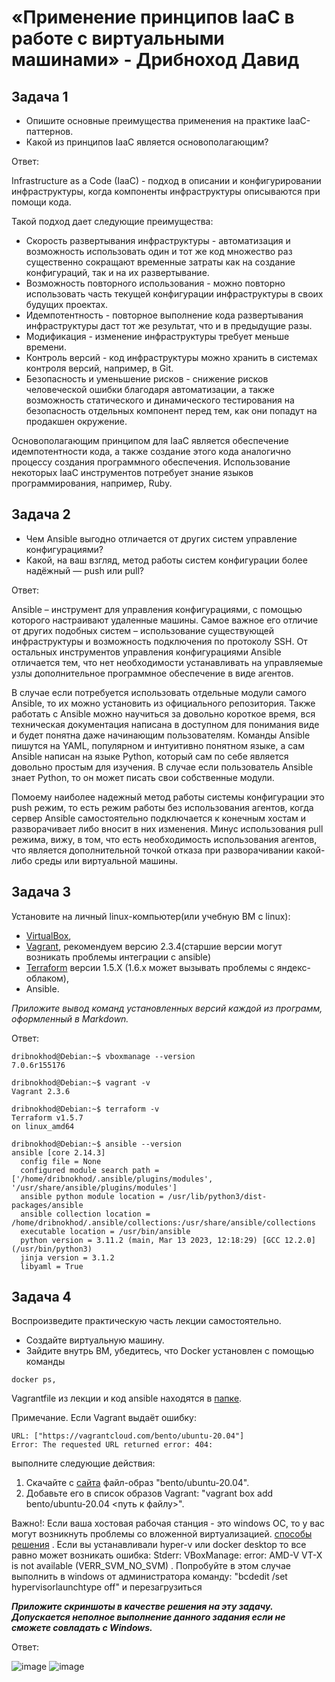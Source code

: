 # «Применение принципов IaaC в работе с виртуальными машинами» - Дрибноход Давид

## Задача 1

- Опишите основные преимущества применения на практике IaaC-паттернов.
- Какой из принципов IaaC является основополагающим?

Ответ:

Infrastructure as a Code (IaaC) - подход в описании и конфигурировании инфраструктуры, когда компоненты инфраструктуры описываются при помощи кода.

Такой подход дает следующие преимущества:
* Скорость развертывания инфраструктуры - автоматизация и возможность использовать один и тот же код множество раз существенно сокращают временные затраты как на создание конфигураций, так и на их развертывание.
* Возможность повторного использования - можно повторно использовать часть текущей конфигурации инфраструктуры в своих будущих проектах.
* Идемпотентность - повторное выполнение кода развертывания инфраструктуры даст тот же результат, что и в предыдущие разы.  
* Модификация - изменение инфраструктуры требует меньше времени.
* Контроль версий - код инфраструктуры можно хранить в системах контроля версий, например, в Git.
* Безопасность и уменьшение рисков - снижение рисков человеческой ошибки благодаря автоматизации, а также возможность статического и динамического тестирования на безопасность отдельных компонент перед тем, как они попадут на продакшен окружение.

Основополагающим принципом для IaaC является обеспечение идемпотентности кода, а также создание этого кода аналогично процессу создания программного обеспечения.
Использование некоторых IaaC инструментов потребует знание языков программирования, например, Ruby.

## Задача 2

- Чем Ansible выгодно отличается от других систем управление конфигурациями?
- Какой, на ваш взгляд, метод работы систем конфигурации более надёжный — push или pull?

Ответ:

Ansible – инструмент для управления конфигурациями, с помощью которого настраивают удаленные машины. Самое важное его отличие от других подобных систем – использование существующей инфраструктуры и возможность подключения по протоколу SSH.
От остальных инструментов управления конфигурациями Ansible отличается тем, что нет необходимости устанавливать на управляемые узлы дополнительное программное обеспечение в виде агентов.

В случае если потребуется использовать отдельные модули самого Ansible, то их можно установить из официального репозитория.
Также работать с Ansible можно научиться за довольно короткое время, вся техническая документация написана в доступном для понимания виде и будет понятна даже начинающим пользователям.
Команды Ansible пишутся на YAML, популярном и интуитивно понятном языке, а сам Ansible написан на языке Python, который сам по себе является довольно простым для изучения. В случае если пользователь Ansible знает Python, то он может писать свои собственные модули. 

Помоему наиболее надежный метод работы системы конфигурации это push режим, то есть режим работы без использования агентов, когда сервер Ansible самостоятельно подключается к конечным хостам и разворачивает либо вносит в них изменения. Минус использования pull режима, вижу, в том, что есть необходимость использования агентов, что является дополнительной точкой отказа при разворачивании какой-либо среды или виртуальной машины. 

## Задача 3

Установите на личный linux-компьютер(или учебную ВМ с linux):

- [VirtualBox](https://www.virtualbox.org/),
- [Vagrant](https://github.com/netology-code/devops-materials), рекомендуем версию 2.3.4(старшие версии могут возникать проблемы интеграции с ansible)
- [Terraform](https://github.com/netology-code/devops-materials/blob/master/README.md)  версии 1.5.Х (1.6.х может вызывать проблемы с яндекс-облаком),
- Ansible.

*Приложите вывод команд установленных версий каждой из программ, оформленный в Markdown.*

Ответ:

```
dribnokhod@Debian:~$ vboxmanage --version
7.0.6r155176
```
```
dribnokhod@Debian:~$ vagrant -v
Vagrant 2.3.6
```
```
dribnokhod@Debian:~$ terraform -v
Terraform v1.5.7
on linux_amd64
```
```
dribnokhod@Debian:~$ ansible --version
ansible [core 2.14.3]
  config file = None
  configured module search path = ['/home/dribnokhod/.ansible/plugins/modules', '/usr/share/ansible/plugins/modules']
  ansible python module location = /usr/lib/python3/dist-packages/ansible
  ansible collection location = /home/dribnokhod/.ansible/collections:/usr/share/ansible/collections
  executable location = /usr/bin/ansible
  python version = 3.11.2 (main, Mar 13 2023, 12:18:29) [GCC 12.2.0] (/usr/bin/python3)
  jinja version = 3.1.2
  libyaml = True
```

## Задача 4 

Воспроизведите практическую часть лекции самостоятельно.

- Создайте виртуальную машину.
- Зайдите внутрь ВМ, убедитесь, что Docker установлен с помощью команды
```
docker ps,
```
Vagrantfile из лекции и код ansible находятся в [папке](https://github.com/netology-code/virt-homeworks/tree/virt-11/05-virt-02-iaac/src).

Примечание. Если Vagrant выдаёт ошибку:
```
URL: ["https://vagrantcloud.com/bento/ubuntu-20.04"]     
Error: The requested URL returned error: 404:
```

выполните следующие действия:

1. Скачайте с [сайта](https://app.vagrantup.com/bento/boxes/ubuntu-20.04) файл-образ "bento/ubuntu-20.04".
2. Добавьте его в список образов Vagrant: "vagrant box add bento/ubuntu-20.04 <путь к файлу>".

Важно!: Если ваша хостовая рабочая станция - это windows ОС, то у вас могут возникнуть проблемы со вложенной виртуализацией.  [способы решения](https://www.comss.ru/page.php?id=7726)  . Если вы устанавливали hyper-v или docker desktop то  все равно может возникать ошибка: Stderr: VBoxManage: error: AMD-V VT-X is not available (VERR_SVM_NO_SVM) . Попробуйте в этом случае выполнить в windows от администратора команду: "bcdedit /set hypervisorlaunchtype off" и перезагрузиться

***Приложите скриншоты в качестве решения на эту задачу. Допускается неполное выполнение данного задания если не сможете совладать с Windows.*** 

Ответ:

![image](https://github.com/DrDavidN/05-virt-02-iaac-hw/assets/128225763/1014cfcb-a53b-4d23-835a-9379fb7c17b5)
![image](https://github.com/DrDavidN/05-virt-02-iaac-hw/assets/128225763/d75b1f51-623e-4d40-bd62-1006f72ffb09)


